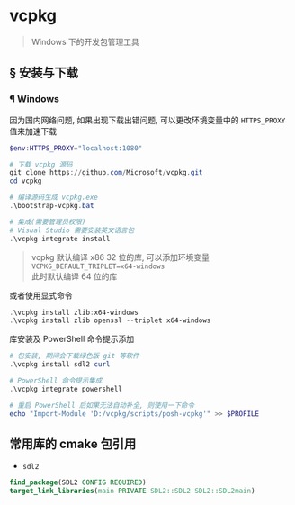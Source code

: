 # vcpkg

> Windows 下的开发包管理工具

## &sect; 安装与下载

### &para; Windows

因为国内网络问题, 如果出现下载出错问题, 可以更改环境变量中的 `HTTPS_PROXY` 值来加速下载

```powershell
$env:HTTPS_PROXY="localhost:1080"

# 下载 vcpkg 源码
git clone https://github.com/Microsoft/vcpkg.git
cd vcpkg

# 编译源码生成 vcpkg.exe
.\bootstrap-vcpkg.bat

# 集成(需要管理员权限)
# Visual Studio 需要安装英文语言包
.\vcpkg integrate install
```

> vcpkg 默认编译 x86 32 位的库, 可以添加环境变量\
> `VCPKG_DEFAULT_TRIPLET=x64-windows`\
> 此时默认编译 64 位的库

或者使用显式命令

```powershell
.\vcpkg install zlib:x64-windows
.\vcpkg install zlib openssl --triplet x64-windows
```

库安装及 PowerShell 命令提示添加

```powershell
# 包安装, 期间会下载绿色版 git 等软件
.\vcpkg install sdl2 curl

# PowerShell 命令提示集成
.\vcpkg integrate powershell

# 重启 PowerShell 后如果无法自动补全, 则使用一下命令
echo "Import-Module 'D:/vcpkg/scripts/posh-vcpkg'" >> $PROFILE
```

## 常用库的 cmake 包引用

- `sdl2`

```cmake
find_package(SDL2 CONFIG REQUIRED)
target_link_libraries(main PRIVATE SDL2::SDL2 SDL2::SDL2main)
```